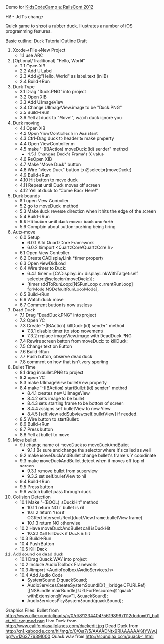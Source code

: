 
Demo for [KidsCodeCamp at RailsConf 2012](https://github.com/kidscodecamp/railsconf2012/wiki)

Hi! - Jeff's change

Quick game to shoot a rubber duck.  Illustrates a number of iOS programming features.

Basic outline:
Duck Tutorial Outline Draft

1. Xcode->File->New Project
    - 1.1 use ARC
2. [Optional/Traditional] "Hello, World"
    - 2.1 Open XIB
    - 2.2 Add UILabel
    - 2.3 Add @"Hello, World" as label.text (in IB)
    - 2.4 Build->Run
3. Duck Type
    - 3.1 Drag "Duck.PNG" into project
    - 3.2 Open XIB
    - 3.3 Add UIImageView
    - 3.4 Change UIImageView.image to be "Duck.PNG"
    - 3.5 Build->Run
    - 3.6 Yell at duck to "Move!", watch duck ignore you
4. Duck moving
    - 4.1 Open XIB
    - 4.2 Open ViewController.h in Assistant
    - 4.3 Ctrl-Drag duck to header to make property
    - 4.4 Open ViewController.m
    - 4.5 make "-(IBAction) moveDuck:(id) sender" method
        * 4.5.1 Changes Duck's Frame's X value
    - 4.6 ReOpen XIB
    - 4.7 Make "Move Duck" button
    - 4.8 Wire "Move Duck" button to @selector(moveDuck:)
    - 4.9 Build->Run
    - 4.10 Hit button to move duck
    - 4.11 Repeat until Duck moves off screen
    - 4.12 Yell at duck to "Come Back Here!"
5. Duck bounds
    - 5.1 open View Controller
    - 5.2 go to moveDuck: method
    - 5.3 Make duck reverse direction when it hits the edge of the screen
    - 5.4 Build->Run
    - 5.5 Hit button until duck moves back and forth
    - 5.6 Complain about button-pushing being tiring
6. Auto-move
    - 6.0 Setup
        * 6.0.1 Add QuartzCore Framework
        * 6.0.2 #import <QuartzCore/QuartzCore.h>
    - 6.1 Open View Controller
    - 6.2 Create CADisplayLink *timer property
    - 6.3 Open viewDidLoad
    - 6.4 Wire timer to Duck:
        * 6.4.1 timer = [CADisplayLink displayLinkWithTarget:self selector:@selector(moveDuck:)];
        * [timer addToRunLoop:[NSRunLoop currentRunLoop] forMode:NSDefaultRunLoopMode];
    - 6.5 Build->Run
    - 6.6 Watch duck move
    - 6.7 Comment button is now useless
7. Dead Duck
    - 7.1 Drag "DeadDuck.PNG" into project
    - 7.2 Open VC
    - 7.3 Create "-(IBAction) killDuck:(id) sender" method
        * 7.3.1 disable timer (to stop movement)
        * 7.3.2 replace imageView.image with DeadDuck.PNG
    - 7.4 Rewire screen button from moveDuck: to killDuck:
    - 7.5 Change text on Button
    - 7.6 Build->Run
    - 7.7 Push button, observe dead duck
    - 7.8 comment on how that isn't very sporting
8. Bullet Time
    - 8.1 drag in bullet.PNG to project
    - 8.2 open VC
    - 8.3 make UIImageView bulletView property
    - 8.4 make "-(IBAction) startBullet:(id) sender" method
        * 8.4.1 creates new UIImageView
        * 8.4.2 sets image to be bullet
        * 8.4.3 sets starting frame to be bottom of screen
        * 8.4.4 assigns self.bulletView to new View
        * 8.4.5 [self.view addSubview:self.bulletView] if needed.
    - 8.5 Wire button to startBullet:
    - 8.6 Build->Run
    - 8.7 Press button
    - 8.8 Yell at bullet to move
9. Move bullet
    - 9.1 change name of moveDuck to moveDuckAndBullet
        * 9.1.1 Be sure and change the selector where it's called as well
    - 9.2 make moveDuckAndBullet change bullet's frame's Y coordinate
    - 9.3 make moveDuckAndBullet detect when it moves off top of screen
        * 9.3.1 remove bullet from superview
        * 9.3.2 set self.bulletView to nil
    - 9.4 Build->Run
    - 9.5 Press button
    - 9.6 watch bullet pass through duck
10. Collision Detection
    - 10.1 Make "-(BOOL) isDuckHit" method
        * 10.1.1 return NO if bullet is nil
        * 10.1.2 return YES if CGRectIntersectsRect(duckView.frame,bulletView.frame)
        * 10.1.3 return NO otherwise
    - 10.2 Have moveDuckAndBullet call isDuckHit
        * 10.2.1 Call killDuck if Duck is hit
    - 10.3 Build->Run
    - 10.4 Push Button
    - 10.5 Kill Duck
11. Add sound on dead duck
    - 10.1 Drag Quack.WAV into project
    - 10.2 Include AudioToolbox Framework
    - 10.3 #import <AudioToolbox/AudioServices.h>
    - 10.4 Add Audio Code
        * SystemSoundID quackSound;
        * AudioServicesCreateSystemSoundID((__bridge CFURLRef)[[NSBundle mainBundle] URLForResource:@"quack" withExtension:@"wav"], &quackSound);
        * AudioServicesPlaySystemSound(quackSound);


Graphics Files:
Bullet from http://www.clker.com/cliparts/c/0/d/8/12344047561989671112dodom01_bullet_bill.svg.med.png 
Live Duck from http://www.californiasailplanes.com/duckedit.jpg
Dead Duck from http://cn1.kaboodle.com/hi/img/c/0/0/a7/5/AAAADNtx9RIAAAAAAKdYWw.jpg?v=1263776391000
Quack.wav from http://soundjax.com/quack-1.html
